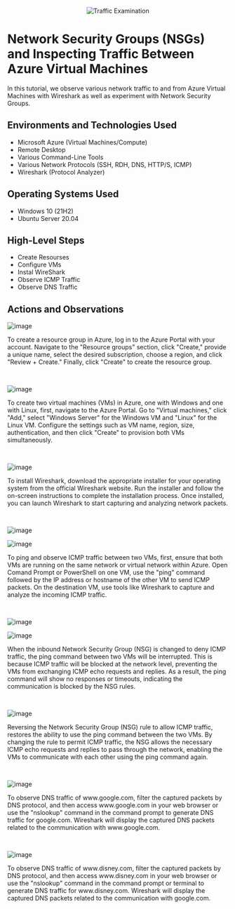 <p align="center">
<img src="https://i.imgur.com/Ua7udoS.png" alt="Traffic Examination"/>
</p>

<h1>Network Security Groups (NSGs) and Inspecting Traffic Between Azure Virtual Machines</h1>
In this tutorial, we observe various network traffic to and from Azure Virtual Machines with Wireshark as well as experiment with Network Security Groups. <br />

<h2>Environments and Technologies Used</h2>

- Microsoft Azure (Virtual Machines/Compute)
- Remote Desktop
- Various Command-Line Tools
- Various Network Protocols (SSH, RDH, DNS, HTTP/S, ICMP)
- Wireshark (Protocol Analyzer)

<h2>Operating Systems Used </h2>

- Windows 10 (21H2)
- Ubuntu Server 20.04

<h2>High-Level Steps</h2>

- Create Resourses
- Configure VMs
- Instal WireShark
- Observe ICMP Traffic
- Observe DNS Traffic

<h2>Actions and Observations</h2>

<p>

![image](https://github.com/ijoshua932/azure-network-protocols/assets/139269375/9c034adb-d8d2-4520-87f3-1ad09ae135f4)
</p>
<p>
To create a resource group in Azure, log in to the Azure Portal with your account. Navigate to the "Resource groups" section, click "Create," provide a unique name, select the desired subscription, choose a region, and click "Review + Create." Finally, click "Create" to create the resource group.
</p>
<br />

<p>

![image](https://github.com/ijoshua932/azure-network-protocols/assets/139269375/084f937e-a88c-45fe-b296-ebad52e650fb)
</p>
<p>
To create two virtual machines (VMs) in Azure, one with Windows and one with Linux, first, navigate to the Azure Portal. Go to "Virtual machines," click "Add," select "Windows Server" for the Windows VM and "Linux" for the Linux VM. Configure the settings such as VM name, region, size, authentication, and then click "Create" to provision both VMs simultaneously.
</p>
<br />

<p>

![image](https://github.com/ijoshua932/azure-network-protocols/assets/139269375/169ea2ce-7645-4ced-a42e-020ab49af878)
</p>
<p>
To install Wireshark, download the appropriate installer for your operating system from the official Wireshark website. Run the installer and follow the on-screen instructions to complete the installation process. Once installed, you can launch Wireshark to start capturing and analyzing network packets.
</p>
<br />

<p>

![image](https://github.com/ijoshua932/azure-network-protocols/assets/139269375/eab133da-405d-4397-8de3-d1c6c8576bc7)

![image](https://github.com/ijoshua932/azure-network-protocols/assets/139269375/64ddb5bd-ad38-47d8-b142-6c7f04417b73)

</p>
<p>
To ping and observe ICMP traffic between two VMs, first, ensure that both VMs are running on the same network or virtual network within Azure. Open Comand Prompt or PowerShell on one VM, use the "ping" command followed by the IP address or hostname of the other VM to send ICMP packets. On the destination VM, use tools like Wireshark to capture and analyze the incoming ICMP traffic.
</p>
<br />

<p>

![image](https://github.com/ijoshua932/azure-network-protocols/assets/139269375/50d5190d-a7bf-4944-ab86-95f082668584)

![image](https://github.com/ijoshua932/azure-network-protocols/assets/139269375/e2256975-165c-4021-9f97-a103d9aaad36)

</p>
<p>
When the inbound Network Security Group (NSG) is changed to deny ICMP traffic, the ping command between two VMs will be interrupted. This is because ICMP traffic will be blocked at the network level, preventing the VMs from exchanging ICMP echo requests and replies. As a result, the ping command will show no responses or timeouts, indicating the communication is blocked by the NSG rules.
</p>
<br />

<p>

![image](https://github.com/ijoshua932/azure-network-protocols/assets/139269375/2a98e6bf-045e-47dd-9568-08eb44f061e3)
</p>
<p>
Reversing the Network Security Group (NSG) rule to allow ICMP traffic, restores the ability to use the ping command between the two VMs. By changing the rule to permit ICMP traffic, the NSG allows the necessary ICMP echo requests and replies to pass through the network, enabling the VMs to communicate with each other using the ping command again.
</p>
<br />

<p>

![image](https://github.com/ijoshua932/azure-network-protocols/assets/139269375/97348836-93b5-4a49-abe8-5616e7d64e47)

</p>
<p>
To observe DNS traffic of www.google.com, filter the captured packets by DNS protocol, and then access www.google.com in your web browser or use the "nslookup" command in the command prompt to generate DNS traffic for google.com. Wireshark will display the captured DNS packets related to the communication with www.google.com.
</p>
<br />

<p>
  
![image](https://github.com/ijoshua932/azure-network-protocols/assets/139269375/14f59c9f-f3ab-43c2-8298-1ae7860a810b)

</p>
<p>
To observe DNS traffic of www.disney.com, filter the captured packets by DNS protocol, and then access www.disney.com in your web browser or use the "nslookup" command in the command prompt or terminal to generate DNS traffic for www.disney.com. Wireshark will display the captured DNS packets related to the communication with google.com.
</p>
<br />
